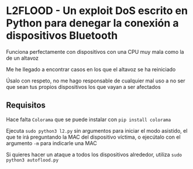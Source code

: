 # L2FLOOD - Un exploit DoS escrito en Python para denegar la conexión a dispositivos Bluetooth

Funciona perfectamente con dispositivos con una CPU muy mala como la de un altavoz

Me he llegado a encontrar casos en los que el altavoz se ha reiniciado

Úsalo con respeto, no me hago responsable de cualquier mal uso a no ser que sean tus propios dispositivos los que vayan a ser afectados

## Requisitos

Hace falta `Colorama` que se puede instalar con `pip install colorama`



Ejecuta `sudo python3 l2.py` sin argumentos para iniciar el modo asistido, el que te irá preguntando la MAC del dispositivo víctima, o ejecútalo con el argumento `-m` para indicarle una MAC

Si quieres hacer un ataque a todos los dispositivos alrededor, utiliza `sudo python3 autoflood.py`
